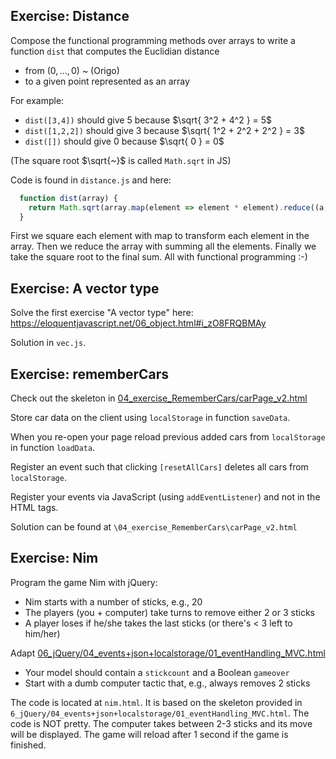 Exercise: Distance
------------------

Compose the functional programming methods over arrays to write a
function `dist` that computes the Euclidian distance
 - from $`(0,...,0)`$ ~ (Origo)
 - to a given point represented as an array

For example:
- `dist([3,4])` should give 5 because $`\sqrt{ 3^2 + 4^2 } = 5`$
- `dist([1,2,2])` should give 3 because $`\sqrt{ 1^2 + 2^2 + 2^2 } = 3`$
- `dist([])` should give 0 because $`\sqrt{ 0 } = 0`$

(The square root $`\sqrt{~}`$ is called `Math.sqrt` in JS)

Code is found in `distance.js` and here:
```javascript
  function dist(array) {
    return Math.sqrt(array.map(element => element * element).reduce((a, b) => a + b, 0));
  }
```
  First we square each element with map to transform each element in the array. Then we reduce the array with summing all the elements. Finally we take the square root to the final sum. All with functional programming :-) 

Exercise: A vector type
-----------------------

Solve the first exercise "A vector type"
here: https://eloquentjavascript.net/06_object.html#i_zO8FRQBMAy

Solution in `vec.js`.

Exercise: rememberCars
----------------------

Check out the skeleton in [04_exercise_RememberCars/carPage_v2.html](04_exercise_RememberCars/carPage_v2.html)

Store car data on the client using `localStorage` in function
`saveData`.

When you re-open your page reload previous added cars from
`localStorage` in function `loadData`.
  
Register an event such that clicking `[resetAllCars]` deletes all
cars from `localStorage`.

Register your events via JavaScript (using `addEventListener`) and not
in the HTML tags.

Solution can be found at `\04_exercise_RememberCars\carPage_v2.html`

Exercise: Nim
-------------

Program the game Nim with jQuery:

- Nim starts with a number of sticks, e.g., 20
- The players (you + computer) take turns to remove either 2 or 3 sticks
- A player loses if he/she takes the last sticks
  (or there's < 3 left to him/her)

Adapt [06_jQuery/04_events+json+localstorage/01_eventHandling_MVC.html](06_jQuery/04_events+json+localstorage/01_eventHandling_MVC.html)

- Your model should contain a `stickcount` and a Boolean `gameover`
- Start with a dumb computer tactic that, e.g., always removes 2 sticks

The code is located at `nim.html`. It is based on the skeleton provided in `6_jQuery/04_events+json+localstorage/01_eventHandling_MVC.html`. The code is NOT pretty. The computer takes between 2-3 sticks and its move will be displayed. The game will reload after 1 second if the game is finished. 